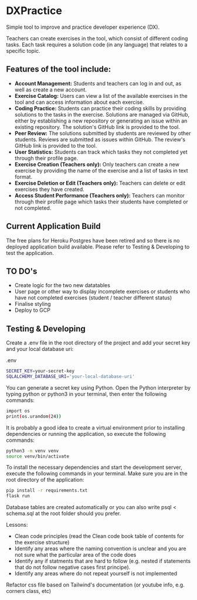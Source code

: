 # DXPractice
Simple tool to improve and practice developer experience (DX). 

Teachers can create exercises in the tool, which consist of different coding tasks. Each task requires a solution code (in any language) that relates to a specific topic.

## Features of the tool include:

- **Account Management:** Students and teachers can log in and out, as well as create a new account.
- **Exercise Catalog:** Users can view a list of the available exercises in the tool and can access information about each exercise.
- **Coding Practice:** Students can practice their coding skills by providing solutions to the tasks in the exercise. Solutions are managed via GitHub, either by establishing a new repository or generating an issue within an existing repository. The solution's GitHub link is provided to the tool.
- **Peer Review:** The solutions submitted by students are reviewed by other students. Reviews are submitted as issues within GitHub. The review's GitHub link is provided to the tool.
- **User Statistics:** Students can track which tasks they not completed yet through their profile page.
- **Exercise Creation (Teachers only):** Only teachers can create a new exercise by providing the name of the exercise and a list of tasks in text format.
- **Exercise Deletion or Edit (Teachers only):** Teachers can delete or edit exercises they have created.
- **Access Student Performance (Teachers only):** Teachers can monitor through their profile page which tasks their students have completed or not completed.

## Current Application Build
The free plans for Heroku Postgres have been retired and so there is no deployed application build available. Please refer to Testing & Developing to test the application.

## TO DO's
- Create logic for the two new datatables
- User page or other way to display incomplete exercises or students who have not completed exercises (student / teacher different status)
- Finalise styling
- Deploy to GCP

## Testing & Developing

Create a .env file in the root directory of the project and add your secret key and your local database uri:

.env
```bash
SECRET_KEY=your-secret-key
SQLALCHEMY_DATABASE_URI='your-local-database-uri'
```

You can generate a secret key using Python. Open the Python interpreter by typing python or python3 in your terminal, then enter the following commands:

```bash
import os
print(os.urandom(24))
```

It is probably a good idea to create a virtual environment prior to installing dependencies or running the application, so execute the following commands:

```bash
python3 -m venv venv
source venv/bin/activate
```

To install the necessary dependencies and start the development server, execute the following commands in your terminal. Make sure you are in the root directory of the application:

```bash
pip install -r requirements.txt
flask run
```
Database tables are created automatically or you can also write psql < schema.sql at the root folder should you prefer.


Lessons:
- Clean code principles (read the Clean code book table of contents for the exercise structure)
- Identify any areas where the naming convention is unclear and you are not sure what the particular area of the code does
- Identify any if statments that are hard to follow (e.g. nested if statements that do not follow negative cases first principe).
- Identify any areas where do not repeat yourself is not implemented


Refactor css file based on Tailwind's documentation (or youtube info, e.g. corners class, etc)
